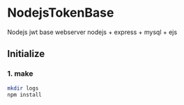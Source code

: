 # NodejsTokenBase
Nodejs jwt base webserver
nodejs + express + mysql + ejs

## Initialize
### 1. make
```sh
mkdir logs
npm install
```
